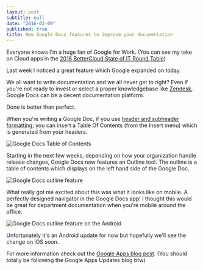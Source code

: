 ```yaml
---
layout: post
subtitle: null
date: "2016-03-09"
published: true
title: New Google Docs features to improve your documentation
---
```







Everyone knows I'm a huge fan of Google for Work. (You can see my take on Cloud apps in the [2016 BetterCloud State of IT Round Table](http://blog.bettercloud.com/moving-to-the-cloud/))

Last week I noticed a great feature which Google expanded on today.

We all want to write documentation and we all never get to right? Even if you're not ready to invest or select a proper knowledgebase like [Zendesk](https://www.zendesk.com), Google Docs can be a decent documentation platform.

Done is better than perfect.

When you're writing a Google Doc, if you use [header and subheader formatting](https://support.google.com/docs/answer/116338?hl=en), you can insert a Table Of Contents (from the Insert menu) which is generated from your headers.

![Google Docs Table of Contents]({{site.baseurl}}/img/gdoc-toc.png)

Starting in the next few weeks, depending on how your organization handle release changes, Google Docs now features an Outline tool. The outline is a table of contents which displays on the left hand side of the Google Doc.

![Google Docs outline feature]({{site.baseurl}}/img/gdoc-outline.png)

What really got me excited about this was what it looks like on mobile. A perfectly designed navigator in the Google Docs app! I thought this would be great for department documentation when you're mobile around the office.

![Google Docs outline feature on the Android]({{site.baseurl}}/img/gdoc-outline-mobile.png)

Unfortunately it's an Android update for now but hopefully we'll see the change on iOS soon.

For more information check out the [Google Apps blog post](http://googleappsupdates.blogspot.com/2016/03/navigate-documents-quickly-and-easily.html). (You should totally be following the Google Apps Updates blog btw)
